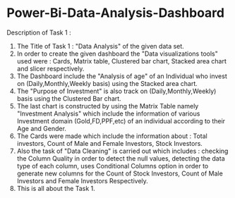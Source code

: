 # Power-Bi-Data-Analysis-Dashboard

Description of Task 1 :

1. The Title of Task 1 : "Data Analysis" of the given data set. 
2. In order to create the given dashboard the "Data visualizations tools" used were : Cards, Matrix table, Clustered bar chart, Stacked area
   chart and slicer respectively.
3. The Dashboard include the "Analysis of age" of an Individual who invest on (Daily,Monthly,Weekly basis)  using the Stacked area chart.
4. The "Purpose of Investment" is also track on (Daily,Monthly,Weekly) basis using the Clustered Bar chart. 
5. The last chart is constructed by using the Matrix Table namely "Investment Analysis" which include the information of various 
   Investment domain (Gold,FD,PPF,etc) of an individual according to their Age and Gender.
6. The Cards were made which include the information about : Total investors, Count of Male and Female Investors, Stock Investors.
7. Also the task of "Data Cleaning" is carried out which includes : checking the Column Quality in order to detect the null values,
   detecting the data type of each column, uses Conditional Columns option in order to generate new columns for the Count of Stock Investors,
   Count of Male Investors and Female Investors Respectively.
8. This is all about the Task 1.
